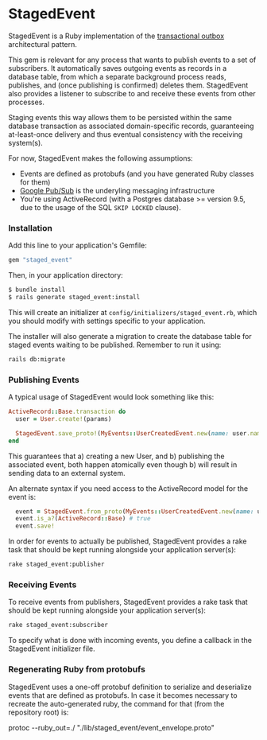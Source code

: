 # StagedEvent

StagedEvent is a Ruby implementation of the [transactional outbox](https://microservices.io/patterns/data/transactional-outbox.html) architectural pattern.

This gem is relevant for any process that wants to publish events to a set of subscribers. It automatically saves outgoing events as records in a database table, from which a separate background process reads, publishes, and (once publishing is confirmed) deletes them. StagedEvent also provides a listener to subscribe to and receive these events from other processes.

Staging events this way allows them to be persisted within the same database transaction as associated domain-specific records, guaranteeing at-least-once delivery and thus eventual consistency with the receiving system(s).

For now, StagedEvent makes the following assumptions:
- Events are defined as protobufs (and you have generated Ruby classes for them)
- [Google Pub/Sub](https://cloud.google.com/pubsub/) is the underyling messaging infrastructure
- You're using ActiveRecord (with a Postgres database >= version 9.5, due to the usage of the SQL `SKIP LOCKED` clause).

### Installation

Add this line to your application's Gemfile:

```ruby
gem "staged_event"
```

Then, in your application directory:

```bash
$ bundle install
$ rails generate staged_event:install
```

This will create an initializer at `config/initializers/staged_event.rb`, which you should modify with settings specific to your application.

The installer will also generate a migration to create the database table for staged events waiting to be published. Remember to run it using:

```bash
rails db:migrate
```

### Publishing Events

A typical usage of StagedEvent would look something like this:

```ruby
ActiveRecord::Base.transaction do
  user = User.create!(params)

  StagedEvent.save_proto!(MyEvents::UserCreatedEvent.new(name: user.name, email: user.email))
end
```
This guarantees that a) creating a new User, and b) publishing the associated event, both happen atomically even though b) will result in sending data to an external system.

An alternate syntax if you need access to the ActiveRecord model for the event is:
```ruby
  event = StagedEvent.from_proto(MyEvents::UserCreatedEvent.new(name: user.name, email: user.email))
  event.is_a?(ActiveRecord::Base) # true
  event.save!
```

In order for events to actually be published, StagedEvent provides a rake task that should be kept running alongside your application server(s):

```bash
rake staged_event:publisher
```

### Receiving Events

To receive events from publishers, StagedEvent provides a rake task that should be kept running alongside your application server(s):

```bash
rake staged_event:subscriber
```

To specify what is done with incoming events, you define a callback in the StagedEvent initializer file.

### Regenerating Ruby from protobufs

StagedEvent uses a one-off protobuf definition to serialize and deserialize events that are defined as protobufs. In case it becomes necessary to recreate the auto-generated ruby, the command for that (from the repository root) is:

protoc --ruby_out=./ "./lib/staged_event/event_envelope.proto"
